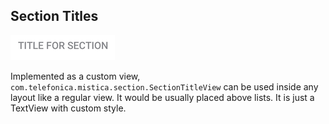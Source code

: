 ## Section Titles

<p align="left">
   <img src="../../../../../../../../doc/images/sections/section_title.png" />
</p>

Implemented as a custom view, `com.telefonica.mistica.section.SectionTitleView` can be used inside any layout like a regular view. It would be usually placed above lists. It is just a TextView with custom style.

